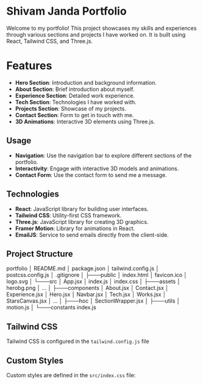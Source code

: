 # Shivam Janda Portfolio

Welcome to my portfolio! This project showcases my skills and experiences through various sections and projects I have worked on. It is built using React, Tailwind CSS, and Three.js.

# Features

-   **Hero Section**: Introduction and background information.
-   **About Section**: Brief introduction about myself.
-   **Experience Section**: Detailed work experience.
-   **Tech Section**: Technologies I have worked with.
-   **Projects Section**: Showcase of my projects.
-   **Contact Section**: Form to get in touch with me.
-   **3D Animations**: Interactive 3D elements using Three.js.

## Usage

-   **Navigation**: Use the navigation bar to explore different sections of the portfolio.
-   **Interactivity**: Engage with interactive 3D models and animations.
-   **Contact Form**: Use the contact form to send me a message.

## Technologies

-   **React**: JavaScript library for building user interfaces.
-   **Tailwind CSS**: Utility-first CSS framework.
-   **Three.js**: JavaScript library for creating 3D graphics.
-   **Framer Motion**: Library for animations in React.
-   **EmailJS**: Service to send emails directly from the client-side.

## Project Structure

portfolio
│   README.md
│   package.json
│   tailwind.config.js
│   postcss.config.js
│   .gitignore
│
├───public
│       index.html
│       favicon.ico
│       logo.svg
│
└───src
    │   App.jsx
    │   index.js
    │   index.css
    │
    ├───assets
    │       herobg.png
    │       ...
    │
    ├───components
    │       About.jsx
    │       Contact.jsx
    │       Experience.jsx
    │       Hero.jsx
    │       Navbar.jsx
    │       Tech.jsx
    │       Works.jsx
    │       StarsCanvas.jsx
    │       ...
    │
    ├───hoc
    │       SectionWrapper.jsx
    │
    ├───utils
    │       motion.js
    │
    └───constants
            index.js


## Tailwind CSS

Tailwind CSS is configured in the `tailwind.config.js` file

## Custom Styles

Custom styles are defined in the `src/index.css` file:


